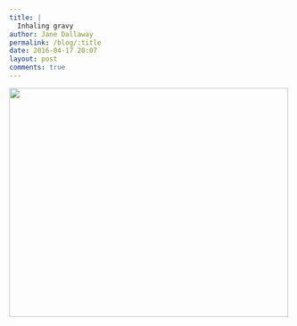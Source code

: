 ```yaml
---
title: |
  Inhaling gravy
author: Jane Dallaway
permalink: /blog/:title
date: 2016-04-17 20:07
layout: post
comments: true
---
```


<div><a href="//static.skitters.dallaway.com/FKtp_FullSizeRender.jpg"><img src="//static.skitters.dallaway.com/FKtp_thumb_FullSizeRender.jpg" width="500" height="410"/></a></div>



  

      
